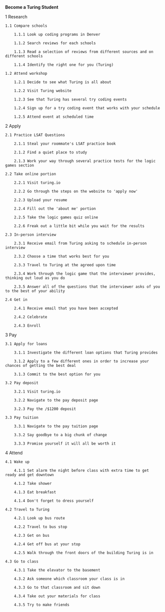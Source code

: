 **Become a Turing Student**

1 Research

    1.1 Compare schools

        1.1.1 Look up coding programs in Denver

        1.1.2 Search reviews for each schools

        1.1.3 Read a selection of reviews from different sources and on different schools

        1.1.4 Identify the right one for you (Turing)

    1.2 Attend workshop

        1.2.1 Decide to see what Turing is all about

        1.2.2 Visit Turing website

        1.2.3 See that Turing has several try coding events

        1.2.4 Sign up for a try coding event that works with your schedule

        1.2.5 Attend event at scheduled time

2 Apply

    2.1 Practice LSAT Questions

        2.1.1 Steal your roommate's LSAT practice book

        2.1.2 Find a quiet place to study

        2.1.3 Work your way through several practice tests for the logic games section

    2.2 Take online portion

        2.2.1 Visit turing.io

        2.2.2 Go through the steps on the website to 'apply now'

        2.2.3 Upload your resume

        2.2.4 Fill out the 'about me' portion

        2.2.5 Take the logic games quiz online

        2.2.6 Freak out a little bit while you wait for the results

    2.3 In-person interview

        2.3.1 Receive email from Turing asking to schedule in-person interview

        2.3.2 Choose a time that works best for you

        2.3.3 Travel to Turing at the agreed upon time

        2.3.4 Work through the logic game that the interviewer provides, thinking out loud as you do

        2.3.5 Answer all of the questions that the interviewer asks of you to the best of your ability

    2.4 Get in

        2.4.1 Receive email that you have been accepted

        2.4.2 Celebrate

        2.4.3 Enroll

3 Pay

    3.1 Apply for loans

        3.1.1 Investigate the different loan options that Turing provides

        3.1.2 Apply to a few different ones in order to increase your chances of getting the best deal

        3.1.3 Commit to the best option for you

    3.2 Pay deposit

        3.2.1 Visit turing.io

        3.2.2 Navigate to the pay deposit page

        3.2.3 Pay the /$1200 deposit

    3.3 Pay tuition

        3.3.1 Navigate to the pay tuition page

        3.3.2 Say goodbye to a big chunk of change

        3.3.3 Promise yourself it will all be worth it

4 Attend

    4.1 Wake up

        4.1.1 Set alarm the night before class with extra time to get ready and get downtown

        4.1.2 Take shower

        4.1.3 Eat breakfast

        4.1.4 Don't forget to dress yourself

    4.2 Travel to Turing

        4.2.1 Look up bus route

        4.2.2 Travel to bus stop

        4.2.3 Get on bus

        4.2.4 Get off bus at your stop

        4.2.5 Walk through the front doors of the building Turing is in

    4.3 Go to class

        4.3.1 Take the elevator to the basement

        4.3.2 Ask someone which classroom your class is in

        4.3.3 Go to that classroom and sit down

        4.3.4 Take out your materials for class

        4.3.5 Try to make friends
